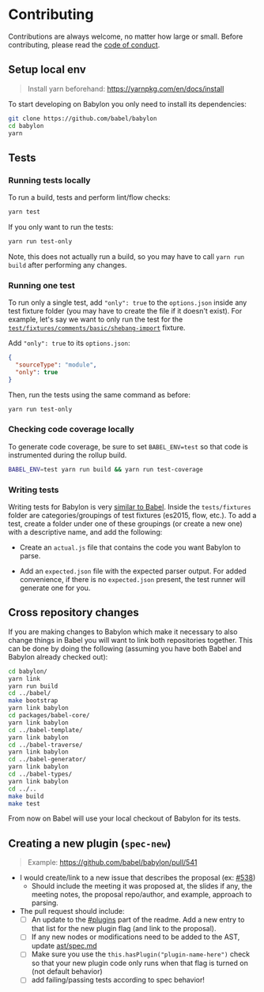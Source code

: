 # Contributing

Contributions are always welcome, no matter how large or small. Before
contributing, please read the
[code of conduct](https://github.com/babel/babel/blob/master/CODE_OF_CONDUCT.md).

## Setup local env

> Install yarn beforehand: https://yarnpkg.com/en/docs/install

To start developing on Babylon you only need to install its dependencies:

```bash
git clone https://github.com/babel/babylon
cd babylon
yarn
```

## Tests

### Running tests locally

To run a build, tests and perform lint/flow checks:

```bash
yarn test
```

If you only want to run the tests:

```bash
yarn run test-only
```

Note, this does not actually run a build, so you may have to call `yarn run build` after
performing any changes.

### Running one test

To run only a single test, add `"only": true` to the `options.json` inside any test fixture folder (you may have to create the file if it doesn't exist).
For example, let's say we want to only run the test for the [`test/fixtures/comments/basic/shebang-import`](https://github.com/babel/babylon/tree/7.0/test/fixtures/comments/basic/shebang-import) fixture.

Add `"only": true` to its `options.json`:

```json
{
  "sourceType": "module",
  "only": true
}
```

Then, run the tests using the same command as before:

```bash
yarn run test-only
```

### Checking code coverage locally

To generate code coverage, be sure to set `BABEL_ENV=test` so that code is instrumented during
the rollup build.

```bash
BABEL_ENV=test yarn run build && yarn run test-coverage
```

### Writing tests

Writing tests for Babylon is very
[similar to Babel](https://github.com/babel/babel/blob/master/CONTRIBUTING.md#writing-tests).
Inside the `tests/fixtures` folder are categories/groupings of test fixtures (es2015, flow,
etc.). To add a test, create a folder under one of these groupings (or create a new one) with a
descriptive name, and add the following:

* Create an `actual.js` file that contains the code you want Babylon to parse.

* Add an `expected.json` file with the expected parser output. For added convenience, if
  there is no `expected.json` present, the test runner will generate one for you.

## Cross repository changes

If you are making changes to Babylon which make it necessary to also change things in Babel
you will want to link both repositories together. This can be done by doing the following
(assuming you have both Babel and Babylon already checked out):

```bash
cd babylon/
yarn link
yarn run build
cd ../babel/
make bootstrap
yarn link babylon
cd packages/babel-core/
yarn link babylon
cd ../babel-template/
yarn link babylon
cd ../babel-traverse/
yarn link babylon
cd ../babel-generator/
yarn link babylon
cd ../babel-types/
yarn link babylon
cd ../..
make build
make test
```

From now on Babel will use your local checkout of Babylon for its tests.

## Creating a new plugin (`spec-new`)

> Example: https://github.com/babel/babylon/pull/541

- I would create/link to a new issue that describes the proposal (ex: [#538](https://github.com/babel/babylon/issues/538))
  - Should include the meeting it was proposed at, the slides if any, the meeting notes, the proposal repo/author, and example, approach to parsing.
- The pull request should include:
  - [ ] An update to the [#plugins](https://github.com/babel/babylon#plugins) part of the readme. Add a new entry to that list for the new plugin flag (and link to the proposal).
  - [ ] If any new nodes or modifications need to be added to the AST, update [ast/spec.md](https://github.com/babel/babylon/blob/master/ast/spec.md)
  - [ ] Make sure you use the `this.hasPlugin("plugin-name-here")` check so that your new plugin code only runs when that flag is turned on (not default behavior)
  - [ ] add failing/passing tests according to spec behavior!
